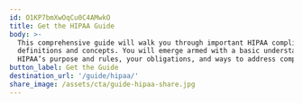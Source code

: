 ```yaml
---
id: O1KP7bmXwOqCu0C4AMwkO
title: Get the HIPAA Guide
body: >-
  This comprehensive guide will walk you through important HIPAA compliance
  definitions and concepts. You will emerge armed with a basic understanding to
  HIPAA’s purpose and rules, your obligations, and ways to address compliance.
button_label: Get the Guide
destination_url: '/guide/hipaa/'
share_image: /assets/cta/guide-hipaa-share.jpg
---
```


  
